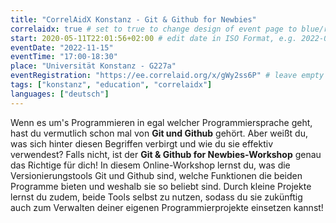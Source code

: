 ```yaml
---
title: "CorrelAidX Konstanz - Git & Github for Newbies"
correlaidx: true # set to true to change design of event page to blue/red
start: 2020-05-11T22:01:56+02:00 # edit date in ISO Format, e.g. 2022-09-06, leave time part alone -> specify start time in eventTime 
eventDate: "2022-11-15"
eventTime: "17:00-18:30"
place: "Universität Konstanz - G227a"
eventRegistration: "https://ee.correlaid.org/x/gWy2ss6P" # leave empty if not needed
tags: ["konstanz", "education", "correlaidx"] 
languages: ["deutsch"]
---
```


Wenn es um's Programmieren in egal welcher Programmiersprache geht, hast du vermutlich schon mal von **Git und Github** gehört. Aber weißt du, was sich hinter diesen Begriffen verbirgt und wie du sie effektiv verwendest? Falls nicht, ist der **Git & Github for Newbies-Workshop** genau das Richtige für dich!
In diesem Online-Workshop lernst du, was die Versionierungstools Git und Github sind, welche Funktionen die beiden Programme bieten und weshalb sie so beliebt sind. Durch kleine Projekte lernst du zudem, beide Tools selbst zu nutzen, sodass du sie zukünftig auch zum Verwalten deiner eigenen Programmierprojekte einsetzen kannst!




